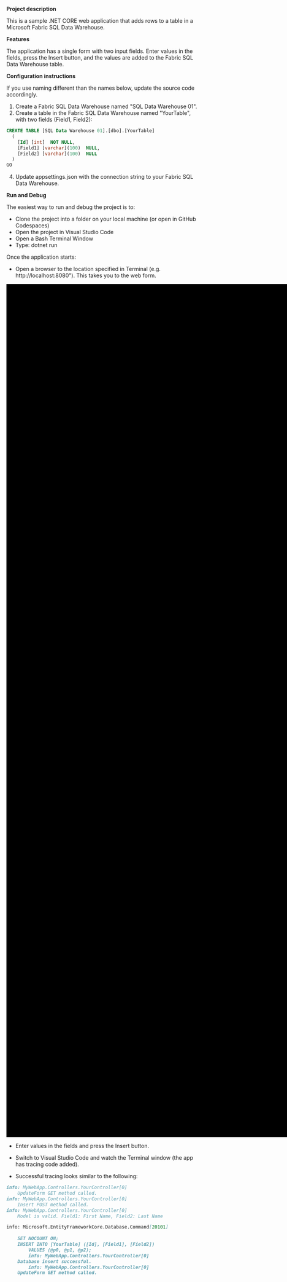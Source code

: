 **Project description**

This is a sample .NET CORE web application that adds rows to a table in a Microsoft Fabric SQL Data Warehouse.  

**Features**

The application has a single form with two input fields. Enter values in the fields, press the Insert button, and the values are added to the Fabric SQL Data Warehouse table.  


**Configuration instructions**

If you use naming different than the names below, update the source code accordingly.

1. Create a Fabric SQL Data Warehouse named "SQL Data Warehouse 01".
2. Create a table in the Fabric SQL Data Warehouse named "YourTable", with two fields (Field1, Field2):

```sql
CREATE TABLE [SQL Data Warehouse 01].[dbo].[YourTable]
  (
  	[Id] [int]  NOT NULL,
  	[Field1] [varchar](100)  NULL,
  	[Field2] [varchar](100)  NULL
  )
GO
```
   
4. Update appsettings.json with the connection string to your Fabric SQL Data Warehouse.  

**Run and Debug**

The easiest way to run and debug the project is to:
 - Clone the project into a folder on your local machine (or open in GitHub Codespaces)
 - Open the project in Visual Studio Code
 - Open a Bash Terminal Window
 - Type: dotnet run
   
Once the application starts:
 - Open a browser to the location specified in Terminal (e.g. http://localhost:8080"). This takes you to the web form.

 <img src="https://github.com/user-attachments/assets/a5730c87-ce32-42b0-8265-78ceb7d52754" alt="description" width="305" height="221" style="border:1000px solid black;"/>

 - Enter values in the fields and press the Insert button.
 - Switch to Visual Studio Code and watch the Terminal window (the app has tracing code added).
   
 - Successful tracing looks similar to the following:
``` markdown
info: MyWebApp.Controllers.YourController[0]
    UpdateForm GET method called.
info: MyWebApp.Controllers.YourController[0]
    Insert POST method called.
info: MyWebApp.Controllers.YourController[0]
    Model is valid. Field1: First Name, Field2: Last Name

info: Microsoft.EntityFrameworkCore.Database.Command[20101]
      
    SET NOCOUNT ON;
    INSERT INTO [YourTable] ([Id], [Field1], [Field2])
        VALUES (@p0, @p1, @p2);
        info: MyWebApp.Controllers.YourController[0]
    Database insert successful.
        info: MyWebApp.Controllers.YourController[0]
    UpdateForm GET method called.
```
